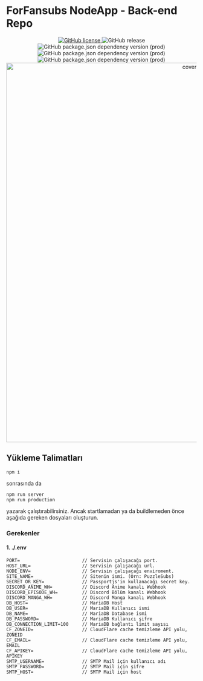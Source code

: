 # ForFansubs NodeApp - Back-end Repo
<p align="center">
<a href="https://github.com/ayberktandogan/ForFansubs-NodeApp---Back-End/blob/master/LICENSE"><img alt="GitHub license" src="https://img.shields.io/github/license/ayberktandogan/ForFansubs-NodeApp---Back-End?style=for-the-badge"> </a> <img alt="GitHub release" src="https://img.shields.io/github/release/ayberktandogan/ForFansubs-NodeApp---Back-End?style=for-the-badge"> </a>
<br/>
<img alt="GitHub package.json dependency version (prod)" src="https://img.shields.io/node/v/sharp?style=for-the-badge">
<img alt="GitHub package.json dependency version (prod)" src="https://img.shields.io/github/package-json/dependency-version/ayberktandogan/ForFansubs-NodeApp---Back-End/express?style=for-the-badge">
<img alt="GitHub package.json dependency version (prod)" src="https://img.shields.io/github/package-json/dependency-version/ayberktandogan/ForFansubs-NodeApp---Back-End/mariadb?style=for-the-badge"> 
<br/>
<img src="https://repository-images.githubusercontent.com/212566993/16902280-e5ef-11e9-9ed4-77af26c3f71a" alt="cover-image" width="1000px"/>
</p>

## Yükleme Talimatları
```
npm i
```

sonrasında da 

```
npm run server
npm run production
```

yazarak çalıştırabilirsiniz. Ancak startlamadan ya da buildlemeden önce aşağıda gereken dosyaları oluşturun.

### Gerekenler

#### 1. ./.env
```env
PORT=                       // Servisin çalışacağı port.
HOST_URL=                   // Servisin çalışacağı url.
NODE_ENV=                   // Servisin çalışacağı enviroment.
SITE_NAME=                  // Sitenin ismi. (Örn: PuzzleSubs)
SECRET_OR_KEY=              // Passportjs'in kullanacağı secret key.
DISCORD_ANIME_WH=           // Discord Anime kanalı Webhook
DISCORD_EPISODE_WH=         // Discord Bölüm kanalı Webhook
DISCORD_MANGA_WH=           // Discord Manga kanalı Webhook
DB_HOST=                    // MariaDB Host
DB_USER=                    // MariaDB Kullanıcı ismi
DB_NAME=                    // MariaDB Database ismi
DB_PASSWORD=                // MariaDB Kullanıcı şifre
DB_CONNECTION_LIMIT=100     // MariaDB bağlantı limit sayısı
CF_ZONEID=                  // CloudFlare cache temizleme API yolu, ZONEID
CF_EMAIL=                   // CloudFlare cache temizleme API yolu, EMAIL    
CF_APIKEY=                  // CloudFlare cache temizleme API yolu, APIKEY
SMTP_USERNAME=              // SMTP Mail için kullanıcı adı
SMTP_PASSWORD=              // SMTP Mail için şifre
SMTP_HOST=                  // SMTP Mail için host
```